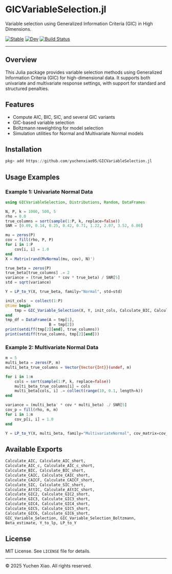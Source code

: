# GICVariableSelection.jl

Variable selection using Generalized Information Criteria (GIC) in High Dimensions.

[![Stable](https://img.shields.io/badge/docs-stable-blue.svg)](https://your_docs_url)
[![Dev](https://img.shields.io/badge/docs-dev-blue.svg)](https://your_docs_url)
[![Build Status](https://github.com/yuchenxiao95/GICVariableSelection.jl/actions/workflows/CI.yml/badge.svg)](https://github.com/yuchenxiao95/GICVariableSelection.jl/actions)

---

## Overview

This Julia package provides variable selection methods using Generalized Information Criteria (GIC) for high-dimensional data. It supports both univariate and multivariate response settings, with support for standard and structured penalties.

## Features
- Compute AIC, BIC, SIC, and several GIC variants
- GIC-based variable selection
- Boltzmann reweighting for model selection
- Simulation utilities for Normal and Multivariate Normal models

## Installation
```julia
pkg> add https://github.com/yuchenxiao95/GICVariableSelection.jl
```

## Usage Examples

### Example 1: Univariate Normal Data
```julia
using GICVariableSelection, Distributions, Random, DataFrames

N, P, k = 1000, 500, 5
rho = 0.0
true_columns = sort(sample(1:P, k, replace=false))
SNR = [0.09, 0.14, 0.25, 0.42, 0.71, 1.22, 2.07, 3.52, 6.00]

mu = zeros(P)
cov = fill(rho, P, P)
for i in 1:P
    cov[i, i] = 1.0
end
X = Matrix(rand(MvNormal(mu, cov), N)')

true_beta = zeros(P)
true_beta[true_columns] .= 2
variance = (true_beta' * cov * true_beta) / SNR[5]
std = sqrt(variance)

Y = LP_to_Y(X, true_beta, family="Normal", std=std)

init_cols  = collect(1:P)
@time begin 
    tmp = GIC_Variable_Selection(X, Y, init_cols, Calculate_BIC, Calculate_BIC_short, Nsim =5)
end
tmp_df = DataFrame(A = tmp[1], 
                   B = tmp[2])
print(setdiff(tmp[2][end], true_columns))
print(setdiff(true_columns, tmp[2][end]))
```

### Example 2: Multivariate Normal Data
```julia
m = 5
multi_beta = zeros(P, m)
multi_beta_true_columns = Vector{Vector{Int}}(undef, m)

for i in 1:m
    cols = sort(sample(1:P, k, replace=false))
    multi_beta_true_columns[i] = cols
    multi_beta[cols, i] .= collect(range(10, 0.1, length=k))
end

variance = (multi_beta' * cov * multi_beta) ./ SNR[5]
cov_p = fill(rho, m, m)
for i in 1:m
    cov_p[i, i] = 1.0
end

Y = LP_to_Y(X, multi_beta, family="MultivariateNormal", cov_matrix=cov_p)


```

## Available Exports
```julia
Calculate_AIC, Calculate_AIC_short,
Calculate_AIC_c, Calculate_AIC_c_short,
Calculate_BIC, Calculate_BIC_short,
Calculate_CAIC, Calculate_CAIC_short,
Calculate_CAICF, Calculate_CAICF_short,
Calculate_SIC, Calculate_SIC_short,
Calculate_AttIC, Calculate_AttIC_short,
Calculate_GIC2, Calculate_GIC2_short,
Calculate_GIC3, Calculate_GIC3_short,
Calculate_GIC4, Calculate_GIC4_short,
Calculate_GIC5, Calculate_GIC5_short,
Calculate_GIC6, Calculate_GIC6_short,
GIC_Variable_Selection, GIC_Variable_Selection_Boltzmann,
Beta_estimate, Y_to_lp, LP_to_Y
```

## License
MIT License. See `LICENSE` file for details.

---

© 2025 Yuchen Xiao. All rights reserved.
